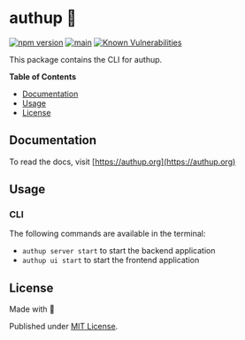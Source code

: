 # authup 👻

[![npm version](https://badge.fury.io/js/authup.svg)](https://badge.fury.io/js/authup)
[![main](https://github.com/Tada5hi/authup/actions/workflows/main.yml/badge.svg)](https://github.com/Tada5hi/authup/actions/workflows/main.yml)
[![Known Vulnerabilities](https://snyk.io/test/github/Tada5hi/authup/badge.svg)](https://snyk.io/test/github/Tada5hi/authup)

This package contains the CLI for authup.

**Table of Contents**

- [Documentation](#documentation)
- [Usage](#usage)
- [License](#license)

  
## Documentation

To read the docs, visit [https://authup.org](https://authup.org)

## Usage

### CLI

The following commands are available in the terminal:
- `authup server start` to start the backend application
- `authup ui start` to start the frontend application

## License

Made with 💚

Published under [MIT License](./LICENSE).
